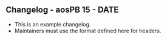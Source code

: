 ## Changelog - aosPB 15 - DATE

- This is an example changelog.
- Maintainers must use the format defined here for headers.
